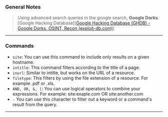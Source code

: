 
### General Notes

> Using advanced search queries in the google search, **Google Dorks**.
> [Google Hacking Database]([Google Hacking Database (GHDB) - Google Dorks, OSINT, Recon (exploit-db.com)](https://www.exploit-db.com/google-hacking-database))

---

### Commands

* `site`: You can use this command to include only results on a given hostname. 
* `intitle`: This command filters according to the title of a page. 
* `inurl`: Similar to intitle, but works on the URL of a resource.
* `filetype`: This filters by using the file extension of a resource. For example .pdf or .xls.
* `AND, OR, &, |`:  You can use logical operators to combine your expressions. For example: site:exaple.com OR site:another.com 
* `-` You can use this character to filter out a keyword or a command's result from the query.

---
